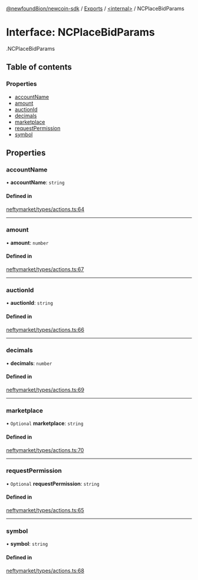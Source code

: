 [@newfound8ion/newcoin-sdk](../README.md) / [Exports](../modules.md) / [<internal\>](../modules/internal_.md) / NCPlaceBidParams

# Interface: NCPlaceBidParams

[<internal>](../modules/internal_.md).NCPlaceBidParams

## Table of contents

### Properties

- [accountName](internal_.NCPlaceBidParams.md#accountname)
- [amount](internal_.NCPlaceBidParams.md#amount)
- [auctionId](internal_.NCPlaceBidParams.md#auctionid)
- [decimals](internal_.NCPlaceBidParams.md#decimals)
- [marketplace](internal_.NCPlaceBidParams.md#marketplace)
- [requestPermission](internal_.NCPlaceBidParams.md#requestpermission)
- [symbol](internal_.NCPlaceBidParams.md#symbol)

## Properties

### accountName

• **accountName**: `string`

#### Defined in

[neftymarket/types/actions.ts:64](https://github.com/newfound8ion/newcoin-sdk/blob/86b014f/src/neftymarket/types/actions.ts#L64)

___

### amount

• **amount**: `number`

#### Defined in

[neftymarket/types/actions.ts:67](https://github.com/newfound8ion/newcoin-sdk/blob/86b014f/src/neftymarket/types/actions.ts#L67)

___

### auctionId

• **auctionId**: `string`

#### Defined in

[neftymarket/types/actions.ts:66](https://github.com/newfound8ion/newcoin-sdk/blob/86b014f/src/neftymarket/types/actions.ts#L66)

___

### decimals

• **decimals**: `number`

#### Defined in

[neftymarket/types/actions.ts:69](https://github.com/newfound8ion/newcoin-sdk/blob/86b014f/src/neftymarket/types/actions.ts#L69)

___

### marketplace

• `Optional` **marketplace**: `string`

#### Defined in

[neftymarket/types/actions.ts:70](https://github.com/newfound8ion/newcoin-sdk/blob/86b014f/src/neftymarket/types/actions.ts#L70)

___

### requestPermission

• `Optional` **requestPermission**: `string`

#### Defined in

[neftymarket/types/actions.ts:65](https://github.com/newfound8ion/newcoin-sdk/blob/86b014f/src/neftymarket/types/actions.ts#L65)

___

### symbol

• **symbol**: `string`

#### Defined in

[neftymarket/types/actions.ts:68](https://github.com/newfound8ion/newcoin-sdk/blob/86b014f/src/neftymarket/types/actions.ts#L68)
